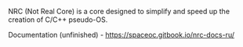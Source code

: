 NRC (Not Real Core) is a core designed to simplify and speed up the creation of C/C++ pseudo-OS.

Documentation (unfinished) - https://spaceoc.gitbook.io/nrc-docs-ru/
